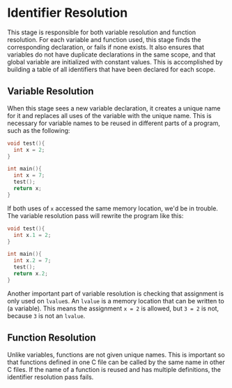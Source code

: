 # Identifier Resolution

This stage is responsible for both variable resolution and function resolution. 
For each variable and function used, this stage finds the corresponding declaration, or fails if none exists.
It also ensures that variables do not have duplicate declarations in the same scope, and that global variable are initialized with constant values.
This is accomplished by building a table of all identifiers that have been declared for each scope. 

## Variable Resolution

When this stage sees a new variable declaration, it creates a unique name for it and replaces all uses of the variable with the unique name. 
This is necessary for variable names to be reused in different parts of a program, such as the following:
```C
void test(){
  int x = 2;
}

int main(){
  int x = 7;
  test();
  return x;
}
```
If both uses of `x` accessed the same memory location, we'd be in trouble. The variable resolution pass will rewrite the program like this: 
```C
void test(){
  int x.1 = 2;
}

int main(){
  int x.2 = 7;
  test();
  return x.2;
}
```

Another important part of variable resolution is checking that assignment is only used on `lvalue`s. An `lvalue` is a memory location that can be written to (a variable). This means the assignment `x = 2` is allowed, but `3 = 2` is not, because `3` is not an `lvalue`.

## Function Resolution

Unlike variables, functions are not given unique names. 
This is important so that functions defined in one C file can be called by the same name in other C files. 
If the name of a function is reused and has multiple definitions, the identifier resolution pass fails.